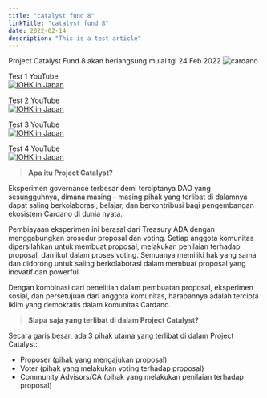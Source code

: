 ```yaml
---
title: "catalyst fund 8"
linkTitle: "catalyst fund 8"
date: 2022-02-14
description: "This is a test article"
---
```


Project Catalyst Fund 8 akan berlangsung mulai tgl 24 Feb 2022
![cardano](https://analyticsinsight.b-cdn.net/wp-content/uploads/2022/02/cardano-ada-front.jpeg)

Test 1 YouTube <br>
[![IOHK in Japan](https://ucarecdn.com/42202016-98e7-4e94-bba9-780c88ad235b/)](https://www.youtube.com/watch?v=AzPRR89Qdlk)

Test 2 YouTube <br>
[![IOHK in Japan](https://ucarecdn.com/42202016-98e7-4e94-bba9-780c88ad235b/)](https://www.youtube.com/watch?v=AzPRR89Qdlk-Y "IOHK in Japan")

Test 3 YouTube <br>
[![IOHK in Japan](https://img.youtube.com/vi/AzPRR89Qdlk/0.jpg)](https://youtu.be/AzPRR89Qdlk-Y "IOHK in Japan")

Test 4 YouTube <br>
[![IOHK in Japan](https://img.youtube.com/vi/AzPRR89Qdlk/0.jpg)](https://youtu.be/AzPRR89Qdlk-Y?t=10s "IOHK in Japan")

> **Apa itu Project Catalyst?**

Eksperimen governance terbesar demi terciptanya DAO yang sesungguhnya, dimana masing - masing pihak yang terlibat di dalamnya dapat saling berkolaborasi, belajar, dan berkontribusi bagi pengembangan ekosistem Cardano di dunia nyata.

Pembiayaan eksperimen ini berasal dari Treasury ADA dengan menggabungkan prosedur proposal dan voting. Setiap anggota komunitas dipersilahkan untuk membuat proposal, melakukan penilaian terhadap proposal, dan ikut dalam proses voting. Semuanya memiliki hak yang sama dan didorong untuk saling berkolaborasi dalam membuat proposal yang inovatif dan powerful.

Dengan kombinasi dari penelitian dalam pembuatan proposal, eksperimen sosial, dan persetujuan dari anggota komunitas, harapannya adalah tercipta iklim yang demokratis dalam komunitas Cardano.

> **Siapa saja yang terlibat di dalam Project Catalyst?**

Secara garis besar, ada 3 pihak utama yang terlibat di dalam Project Catalyst:
* Proposer (pihak yang mengajukan proposal)
* Voter (pihak yang melakukan voting terhadap proposal)
* Community Advisors/CA (pihak yang melakukan penilaian terhadap proposal)

